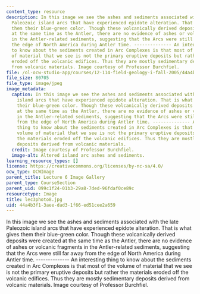 ```yaml
---
content_type: resource
description: In this image we see the ashes and sediments associated with the late
  Paleozoic island arcs that have experienced epidote alteration. That is what gives
  them their blue-green color. Though these volcanically derived deposits were created
  at the same time as the Antler, there are no evidence of ashes or volcanic fragments
  in the Antler-related sediments, suggesting that the Arcs were still far away from
  the edge of North America during Antler time. -------------- An interesting thing
  to know about the sediments created in Arc Complexes is that most of the volume
  of material that we see is not the primary eruptive deposits but rather the materials
  eroded off the volcanic edifices. Thus they are mostly sedimentary deposits derived
  from volcanic materials. Image courtesy of Professor Burchfiel.
file: /ol-ocw-studio-app/courses/12-114-field-geology-i-fall-2005/44a4b3f13aeedad31f66ed51cee2a659_lec3photo8.jpg
file_size: 80705
file_type: image/jpeg
image_metadata:
  caption: In this image we see the ashes and sediments associated with the late Paleozoic
    island arcs that have experienced epidote alteration. That is what gives them
    their blue-green color. Though these volcanically derived deposits were created
    at the same time as the Antler, there are no evidence of ashes or volcanic fragments
    in the Antler-related sediments, suggesting that the Arcs were still far away
    from the edge of North America during Antler time. -------------- An interesting
    thing to know about the sediments created in Arc Complexes is that most of the
    volume of material that we see is not the primary eruptive deposits but rather
    the materials eroded off the volcanic edifices. Thus they are mostly sedimentary
    deposits derived from volcanic materials.
  credit: Image courtesy of Professor Burchfiel.
  image-alt: Altered island arc ashes and sediments.
learning_resource_types: []
license: https://creativecommons.org/licenses/by-nc-sa/4.0/
ocw_type: OCWImage
parent_title: Lecture 6 Image Gallery
parent_type: CourseSection
parent_uid: 099c1f24-01b3-29a8-7ded-96fdaf0ce89c
resourcetype: Image
title: lec3photo8.jpg
uid: 44a4b3f1-3aee-dad3-1f66-ed51cee2a659
---
```

In this image we see the ashes and sediments associated with the late Paleozoic island arcs that have experienced epidote alteration. That is what gives them their blue-green color. Though these volcanically derived deposits were created at the same time as the Antler, there are no evidence of ashes or volcanic fragments in the Antler-related sediments, suggesting that the Arcs were still far away from the edge of North America during Antler time. -------------- An interesting thing to know about the sediments created in Arc Complexes is that most of the volume of material that we see is not the primary eruptive deposits but rather the materials eroded off the volcanic edifices. Thus they are mostly sedimentary deposits derived from volcanic materials. Image courtesy of Professor Burchfiel.